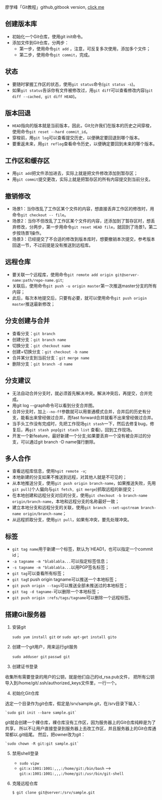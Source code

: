 廖学峰「Git教程」github,gitbook version, [click me](http://lvwzhen.github.io/Git-Tutorial/)

## 创建版本库

- 初始化一个Git仓库，使用git init命令。
- 添加文件到Git仓库，分两步：
	- 第一步，使用命令`git add` ，注意，可反复多次使用，添加多个文件；
	- 第二步，使用命令`git commit`，完成。

## 状态

- 要随时掌握工作区的状态，使用`git status`命令(`git status -s`)。
- 如果`git status`告诉你有文件被修改过，用`git diff`可以查看修改内容(`git diff --cached, git diff HEAD`)。

## 版本回退

- `HEAD`指向的版本就是当前版本，因此，Git允许我们在版本的历史之间穿梭，使用命令`git reset --hard commit_id`。
- 穿梭前，用`git log`可以查看提交历史，以便确定要回退到哪个版本。
- 要重返未来，用`git reflog`查看命令历史，以便确定要回到未来的哪个版本。

## 工作区和缓存区

- 用`git add`把文件添加进去，实际上就是把文件修改添加到暂存区；
- 用`git commit`提交更改，实际上就是把暂存区的所有内容提交到当前分支。

## 撤销修改

- 场景1：当你改乱了工作区某个文件的内容，想直接丢弃工作区的修改时，用命令`git checkout -- file`。
- 场景2：当你不但改乱了工作区某个文件的内容，还添加到了暂存区时，想丢弃修改，分两步，第一步用命令`git reset HEAD file`，就回到了场景1，第二步按场景1操作。
- 场景3：已经提交了不合适的修改到版本库时，想要撤销本次提交，参考版本回退一节，不过前提是没有推送到远程库。

## 远程仓库

- 要关联一个远程库，使用命令`git remote add origin git@server-name:path/repo-name.git`;
- 关联后，使用命令`git push -u origin master`第一次推送master分支的所有内容；
- 此后，每次本地提交后，只要有必要，就可以使用命令`git push origin master`推送最新修改；

## 分支创建与合并

- 查看分支：`git branch`
- 创建分支：`git branch name`
- 切换分支：`git checkout name`
- 创建+切换分支：`git checkout -b name`
- 合并某分支到当前分支：`git merge name`
- 删除分支：`git branch -d name`

## 分支建议

- 无法自动合并分支时，就必须首先解决冲突。解决冲突后，再提交，合并完成。
- 用git log --graph命令可以看到分支合并图。
- 合并分支时，加上`--no-ff`参数就可以用普通模式合并，合并后的历史有分支，能看出来曾经做过合并，而fast forward合并就看不出来曾经做过合并。
- 当手头工作没有完成时，先把工作现场`git stash`一下，然后去修复bug，修复后，再`git stash pop`(`git stash list` 查看)，回到工作现场。
- 开发一个新feature，最好新建一个分支;如果要丢弃一个没有被合并过的分支，可以通过git branch -D name强行删除。

## 多人合作

- 查看远程库信息，使用`hgit remote -v`;
- 本地新建的分支如果不推送到远程，对其他人就是不可见的；
- 从本地推送分支，使用`git push origin branch-name`，如果推送失败，先用`git pull`(个人偏向与`git fetch, git merge`)抓取远程的新提交；
- 在本地创建和远程分支对应的分支，使用`git checkout -b branch-name origin/branch-name`，本地和远程分支的名称最好一致；
- 建立本地分支和远程分支的关联，使用`git branch --set-upstream branch-name origin/branch-name`；
- 从远程抓取分支，使用`git pull`，如果有冲突，要先处理冲突。

## 标签

- `git tag name`用于新建一个标签，默认为`HEAD1，也可以指定一个commit id；
- `-a tagname -m "blablabla...`可以指定标签信息；
- `-s tagname -m "blablabla...`以用PGP签名标签；
- `git tag`可以查看所有标签；
- `git tag`t push origin tagname可以推送一个本地标签；
- `git push origin --tags`可以推送全部未推送过的本地标签；
- `git tag -d tagname-`可以删除一个本地标签；
- `git push origin :refs/tags/tagname`可以删除一个远程标签。

## 搭建Git服务器

1. 安装git

	`sudo yum install git` or `sudo apt-get install gito`

2. 创建一个git用户，用来运行git服务

	`sudo adduser git`
	`passwd git`

3. 创建证书登录

收集所有需要登录的用户的公钥，就是他们自己的id_rsa.pub文件，
把所有公钥导入到/home/git/.ssh/authorized_keys文件里，一行一个。

4. 初始化Git仓库

选定一个目录作为git仓库，假定是/srv/sample.git，在/srv目录下输入：

	`sudo git init --bare sample.git`
git就会创建一个裸仓库，裸仓库没有工作区，因为服务器上的Git仓库纯粹是为了共享，
所以不让用户直接登录到服务器上去改工作区，并且服务器上的Git仓库通常都以.git结尾。
然后，把owner改为git：

	`sudo chown -R git:git sample.git`

5. 禁用shell登录
	- `sudo vipw`
	- `git:x:1001:1001:,,,:/home/git:/bin/bash` --> `git:x:1001:1001:,,,:/home/git:/usr/bin/git-shell` 

6. 克隆远程仓库

	`$ git clone git@server:/srv/sample.git`


